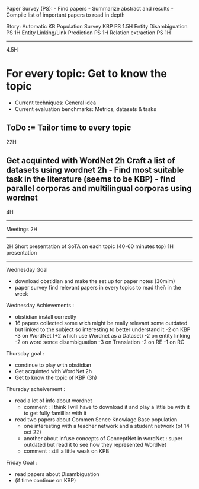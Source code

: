 Paper Survey (PS):
    - Find papers
    - Summarize abstract and results
    - Compile list of important papers to read in depth


Story: Automatic KB Population Survey
KBP PS 1.5H
Entity Disambiguation PS 1H
Entity Linking/Link Prediction PS 1H
Relation extraction PS 1H

---
4.5H

For every topic:
Get to know the topic
======
- Current techniques: General idea
- Current evaluation benchmarks: Metrics, datasets & tasks

ToDo := Tailor time to every topic
---
22H

Get acquinted with WordNet 2h
Craft a list of datasets using wordnet 2h
    - Find most suitable task in the literature (seems to be KBP)
    - find parallel corporas and multilingual corporas using wordnet
---
4H

---
Meetings 2H

---
2H Short presentation of SoTA on each topic (40-60 minutes top)
1H presentation




------
Wednesday Goal
- download obstidian and make the set up for paper notes (30mim)
- paper survey find relevant papers in every topics to read theñ in the week 


Wednesday Achievements :
- obstidian install correctly 
- 16 papers collected some wich might be really relevant some outdated but linked to the subject so interesting to better understand it 
	-2 on KBP
	-3 on WordNet (+2 which use Wordnet as a Dataset)
    	-2 on entity linking
	-2 on word sence disambiguation 
	-3 on Translation 
	-2 on RE
	-1 on RC 

Thursday goal :
- condinue to play with obstidian 
- Get acquinted with WordNet 2h 
- Get to know the topic of KBP (3h)

Thursday acheivement :
- read a lot of info about wordnet 
	- comment : I think I will have to download it and play a little be with it to get fully familliar with it 
- read two papers about Commen Sence Knowlage Base population 
	- one interesting with a teacher network and a student network (of 14 oct 22)
	- another about infuse concepts of ConceptNet in wordNet : super outdated but read it to see how they represented WordNet 
	- comment : still a little weak on KPB 

Friday Goal : 
- read papers about Disambiguation 
- (if time continue on KBP)
	